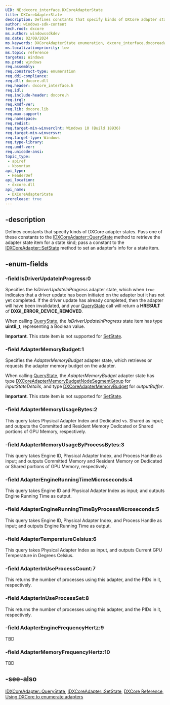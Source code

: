```yaml
---
UID: NE:dxcore_interface.DXCoreAdapterState
title: DXCoreAdapterState
description: Defines constants that specify kinds of DXCore adapter states.
author: windows-sdk-content
tech.root: dxcore
ms.author: windowssdkdev
ms.date: 02/09/2024
ms.keywords: DXCoreAdapterState enumeration, dxcore_interface.dxcoreadapterstate
ms.localizationpriority: low
ms.topic: reference
targetos: Windows
ms.prod: windows
req.assembly: 
req.construct-type: enumeration
req.ddi-compliance: 
req.dll: dxcore.dll
req.header: dxcore_interface.h
req.idl: 
req.include-header: dxcore.h
req.irql: 
req.kmdf-ver: 
req.lib: dxcore.lib
req.max-support: 
req.namespace: 
req.redist: 
req.target-min-winverclnt: Windows 10 (Build 18936)
req.target-min-winversvr: 
req.target-type: Windows
req.type-library: 
req.umdf-ver: 
req.unicode-ansi: 
topic_type:
 - apiref
 - kbsyntax
api_type:
 - HeaderDef
api_location:
 - dxcore.dll
api_name:
 - DXCoreAdapterState
prerelease: true
---
```


## -description

Defines constants that specify kinds of DXCore adapter states. Pass one of these constants to the [IDXCoreAdapter::QueryState](/windows/win32/dxcore/dxcore_interface/nf-dxcore_interface-idxcoreadapter-querystate) method to retrieve the adapter state item for a state kind; pass a constant to the [IDXCoreAdapter::SetState](/windows/win32/dxcore/dxcore_interface/nf-dxcore_interface-idxcoreadapter-setstate) method to set an adapter's info for a state item.

## -enum-fields

### -field IsDriverUpdateInProgress:0

Specifies the <em>IsDriverUpdateInProgress</em> adapter state, which when `true` indicates that a driver update has been initiated on the adapter but it has not yet completed. If the driver update has already completed, then the adapter will have been invalidated, and your [QueryState](/windows/win32/dxcore/dxcore_interface/nf-dxcore_interface-idxcoreadapter-querystate) call will return a <b>HRESULT</b> of <b>DXGI_ERROR_DEVICE_REMOVED</b>.

When calling [QueryState](/windows/win32/dxcore/dxcore_interface/nf-dxcore_interface-idxcoreadapter-querystate), the <em>IsDriverUpdateInProgress</em> state item has type <b>uint8_t</b>, representing a Boolean value.

<b>Important</b>. This state item is not supported for [SetState](/windows/win32/dxcore/dxcore_interface/nf-dxcore_interface-idxcoreadapter-setstate).

### -field AdapterMemoryBudget:1

Specifies the <em>AdapterMemoryBudget</em> adapter state, which retrieves or requests the adapter memory budget on the adapter.

When calling [QueryState](/windows/win32/dxcore/dxcore_interface/nf-dxcore_interface-idxcoreadapter-querystate), the <em>AdapterMemoryBudget</em> adapter state has type <a href="/windows/win32/api/dxcore_interface/ns-dxcore_interface-dxcoreadaptermemorybudgetnodesegmentgroup">DXCoreAdapterMemoryBudgetNodeSegmentGroup</a> for *inputStateDetails*, and type <a href="/windows/win32/api/dxcore_interface/ns-dxcore_interface-dxcoreadaptermemorybudget">DXCoreAdapterMemoryBudget</a> for *outputBuffer*.

<b>Important</b>. This state item is not supported for [SetState](/windows/win32/dxcore/dxcore_interface/nf-dxcore_interface-idxcoreadapter-setstate).

### -field AdapterMemoryUsageBytes:2

This query takes Physical Adapter Index and Dedicated vs. Shared as input; and outputs the Committed and Resident Memory Dedicated or Shared portions of GPU Memory, respectively.

### -field AdapterMemoryUsageByProcessBytes:3

This query takes Engine ID, Physical Adapter Index, and Process Handle as input; and outputs Committed Memory and Resident Memory on Dedicated or Shared portions of GPU Memory, respectively.

### -field AdapterEngineRunningTimeMicroseconds:4

This query takes Engine ID and Physical Adapter Index as input; and outputs Engine Running Time as output.

### -field AdapterEngineRunningTimeByProcessMicroseconds:5

This query takes Engine ID, Physical Adapter Index, and Process Handle as input; and outputs Engine Running Time as output.

### -field AdapterTemperatureCelsius:6

This query takes Physical Adapter Index as input, and outputs Current GPU Temperature in Degrees Celsius.

### -field AdapterInUseProcessCount:7

This returns the number of processes using this adapter, and the PIDs in it, respectively.

### -field AdapterInUseProcessSet:8

This returns the number of processes using this adapter, and the PIDs in it, respectively.

### -field AdapterEngineFrequencyHertz:9

TBD

### -field AdapterMemoryFrequencyHertz:10

TBD
 
## -see-also

[IDXCoreAdapter::QueryState](/windows/win32/dxcore/dxcore_interface/nf-dxcore_interface-idxcoreadapter-querystate), [IDXCoreAdapter::SetState](/windows/win32/dxcore/dxcore_interface/nf-dxcore_interface-idxcoreadapter-setstate), [DXCore Reference](/windows/win32/dxcore/dxcore-reference), [Using DXCore to enumerate adapters](/windows/win32/dxcore/dxcore-enum-adapters)
